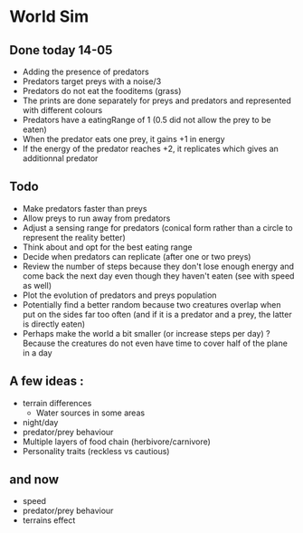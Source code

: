 # World Sim

## Done today 14-05
* Adding the presence of predators
* Predators target preys with a noise/3
* Predators do not eat the fooditems (grass)
* The prints are done separately for preys and predators and represented with different colours
* Predators have a eatingRange of 1 (0.5 did not allow the prey to be eaten)
* When the predator eats one prey, it gains +1 in energy
* If the energy of the predator reaches +2, it replicates which gives an additionnal predator

## Todo

* Make predators faster than preys
* Allow preys to run away from predators
* Adjust a sensing range for predators (conical form rather than a circle to represent the reality better)
* Think about and opt for the best eating range
* Decide when predators can replicate (after one or two preys)
* Review the number of steps because they don't lose enough energy and come back the next day even though they haven't eaten (see with speed as well)
* Plot the evolution of predators and preys population
* Potentially find a better random because two creatures overlap when put on the sides far too often (and if it is a predator and a prey, the latter is directly eaten)
* Perhaps make the world a bit smaller (or increase steps per day) ? Because the creatures do not even have time to cover half of the plane in a day

## A few ideas :

* terrain differences
    * Water sources in some areas
* night/day
* predator/prey behaviour
* Multiple layers of food chain (herbivore/carnivore)
* Personality traits (reckless vs cautious)

## and now

* speed
* predator/prey behaviour
* terrains effect
